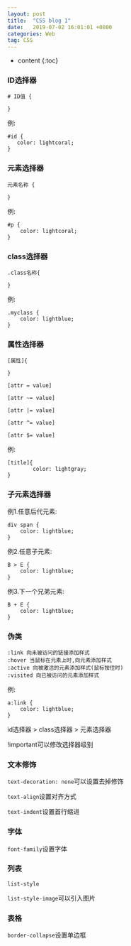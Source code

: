 ```yaml
---
layout: post
title:  "CSS blog 1"
date:   2019-07-02 16:01:01 +0800
categories: Web
tag: CSS
---
```


* content
{:toc}

### ID选择器

```
# ID值 {

}
```

例:

```
#id {
   color: lightcoral;
}
```

### 元素选择器

```
元素名称 {

}
```

例:

```
#p {
    color: lightcoral;
}
```

### class选择器

```
.class名称{

}
```

例:

```
.myclass {
	color: lightblue;
}
```

### 属性选择器

```
[属性]{
	
}
```

`[attr = value]`

`[attr ~= value]`

`[attr |= value]`

`[attr ^= value]`

`[attr $= value]`

例:

```
[title]{
	    color: lightgray;
}
```

### 子元素选择器

例1.任意后代元素:

```
div span {
	color: lightblue;
}
```

例2.任意子元素:

```
B > E {
	color: lightblue;
}
```

例3.下一个兄弟元素:

```
B + E {
	color: lightblue;
}
```

### 伪类

```
:link 向未被访问的链接添加样式
:hover 当鼠标在元素上时,向元素添加样式
:active 向被激活的元素添加样式(鼠标按住时)
:visited 向已被访问的元素添加样式
```

例:

```
a:link {
    color: lightblue;
}
```

id选择器 > class选择器 > 元素选择器

!important可以修改选择器级别

### 文本修饰

`text-decoration: none`可以设置去掉修饰

`text-align`设置对齐方式

`text-indent`设置首行缩进

### 字体

`font-family`设置字体

### 列表

`list-style`

`list-style-image`可以引入图片

### 表格

`border-collapse`设置单边框





